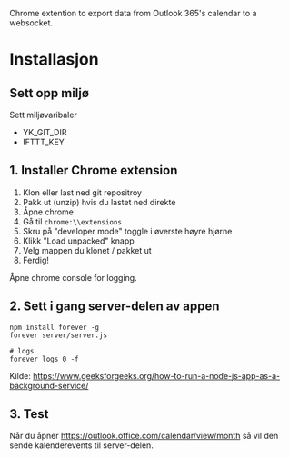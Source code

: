 Chrome extention to export data from Outlook 365's calendar to a websocket.

# Installasjon

## Sett opp miljø

Sett miljøvaribaler

* YK_GIT_DIR
* IFTTT_KEY

## 1. Installer Chrome extension

1. Klon eller last ned git repositroy
2. Pakk ut (unzip) hvis du lastet ned direkte
3. Åpne chrome
4. Gå til  ```chrome:\\extensions```
5. Skru på "developer mode" toggle i øverste høyre hjørne
6. Klikk "Load unpacked" knapp
7. Velg mappen du klonet / pakket ut
8. Ferdig!

Åpne chrome console for logging.

## 2. Sett i gang server-delen av appen

```shell
npm install forever -g
forever server/server.js

# logs
forever logs 0 -f
```

Kilde: https://www.geeksforgeeks.org/how-to-run-a-node-js-app-as-a-background-service/

## 3. Test

Når du åpner https://outlook.office.com/calendar/view/month så vil den sende kalenderevents til server-delen.
